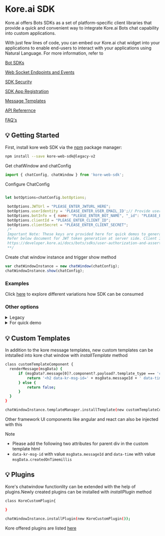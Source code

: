 ﻿# Kore.ai SDK
Kore.ai offers Bots SDKs as a set of platform-specific client libraries that provide a quick and convenient way to integrate Kore.ai Bots chat capability into custom applications.

With just few lines of code, you can embed our Kore.ai chat widget into your applications to enable end-users to interact with your applications using Natural Language. For more information, refer to

[Bot SDKs](https://developer.kore.ai/docs/bots/kore-web-sdk/)

[Web Socket Endpoints and Events](https://developer.kore.ai/docs/bots/sdks/bots-platform-api-reference/)

[SDK Security](https://developer.kore.ai/docs/bots/sdks/user-authorization-and-assertion/)

[SDK App Registration](https://developer.kore.ai/docs/bots/sdks/sdk-app-registration/)

[Message Templates](https://developer.kore.ai/docs/bots/sdks/message-templates/)

[API Referernce](https://koredotcom.github.io/web-kore-sdk/)

[FAQ's](/docs/faqs) 


## 💡 Getting Started

First, install kore web SDK via the [npm](https://www.npmjs.com/get-npm) package manager:

```bash
npm install --save kore-web-sdk@legacy-v2
```

Get chatWindow and chatConfig

```js
import { chatConfig, chatWindow } from 'kore-web-sdk';

```
Configure ChatConfig



```js

let botOptions=chatConfig.botOptions;
	
 botOptions.JWTUrl = "PLEASE_ENTER_JWTURL_HERE";
 botOptions.userIdentity = 'PLEASE_ENTER_USER_EMAIL_ID';// Provide users email id here
 botOptions.botInfo = { name: "PLEASE_ENTER_BOT_NAME", "_id": "PLEASE_ENTER_BOT_ID" }; // bot name is case sensitive
 botOptions.clientId = "PLEASE_ENTER_CLIENT_ID";
 botOptions.clientSecret = "PLEASE_ENTER_CLIENT_SECRET";
 /* 
 Important Note: These keys are provided here for quick demos to generate JWT token at client side but not for Production environment.
 Refer below document for JWT token generation at server side. Client Id and Client secret should maintained at server end.
 https://developer.kore.ai/docs/bots/sdks/user-authorization-and-assertion/
 **/

```


Create chat window instance and trigger show method
```js
var chatWindowInstance = new chatWindow(chatConfig);
chatWindowInstance.show(chatConfig);

```
### Examples
Click [here](/docs/sdkdeveloper) to explore different variations how SDK can be consumed 

### Other options
<details>
 <summary>Legacy</summary>

include the following script in your html file and configure bot configurations 

```js

<script  src="https://cdn.jsdelivr.net/npm/kore-web-sdk@10.10.1/dist/umd/kore-web-sdk-umd-chat.min.js"></script>
<script>
        //chat window declaration
        var chatConfig=KoreChatSDK.chatConfig;
        var chatWindow=KoreChatSDK.chatWindow;
        
        //create chat window instance
        var chatWindowInstance = new chatWindow();

        //configure bot configurations
        var botOptions=chatConfig.botOptions;
        botOptions.JWTUrl = "PLEASE_ENTER_JWTURL_HERE";
        botOptions.userIdentity = 'PLEASE_ENTER_USER_EMAIL_ID';
        botOptions.botInfo = { name: "PLEASE_ENTER_BOT_NAME", "_id": "PLEASE_ENTER_BOT_ID" }; // bot name is case sensitive
        botOptions.clientId = "PLEASE_ENTER_CLIENT_ID";
        botOptions.clientSecret = "PLEASE_ENTER_CLIENT_SECRET";
	/* 
	Important Note: These keys are provided here for quick demos to generate JWT token at client side but not for Production environment.
	Refer below document for JWT token generation at server side. Client Id and Client secret should maintained at server end.
	https://developer.kore.ai/docs/bots/sdks/user-authorization-and-assertion/
	**/

        //show chatwindow
        chatWindowInstance.show(chatConfig);

</script>

```
	
</details>


<details>
 <summary>For quick demo</summary>
 
 

####  Instructions
	1.Open examples/umd/chat-with-plugins/index.html  
	2.configure bot configurations   
	3.Open same file in any browser 
	

 

</details>

## 💡 Custom Templates

In addition to the kore message templates, new custom templates can be intstalled into kore chat window with *installTemplate* method

```bash
class customTemplateComponent {
  renderMessage(msgData) {
      if (msgData?.message[0]?.component?.payload?.template_type === 'custom_stock_template') {
          return '<h2 data-kr-msg-id=' + msgData.messageId + ' data-time=' + msgData.createdOnTimemillis + '>My Template HTML</h2>';      
      } else {
          return false;
      }
  } 
}

chatWindowInstance.templateManager.installTemplate(new customTemplateComponent());
```
Other framework UI components like angular and react can also be injected with this
> [!NOTE]
> - Please add the following two attributes for parent div in the custom template html
> - `data-kr-msg-id` with value `msgData.messageId` and `data-time` with value `msgData.createdOnTimemillis`

## 💡 Plugins

Kore's chatwindow functionlity can be extended with the help of plugins.Newly created plugins can be installed with *installPlugin* method

```bash
class KoreCustomPlugin{
  
}

chatWindowInstance.installPlugin(new KoreCustomPlugin());
```
Kore offered plugins are listed [here](./docs/plugins)


